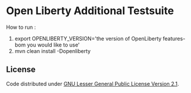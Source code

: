 #  Open Liberty Additional Testsuite


How to run :

1. export OPENLIBERTY_VERSION='the version of OpenLiberty features-bom you would like to use'
2. mvn clean install -Dopenliberty


## License

Code distributed under [GNU Lesser General Public License Version 2.1](http://www.gnu.org/licenses/lgpl-2.1-standalone.html).


